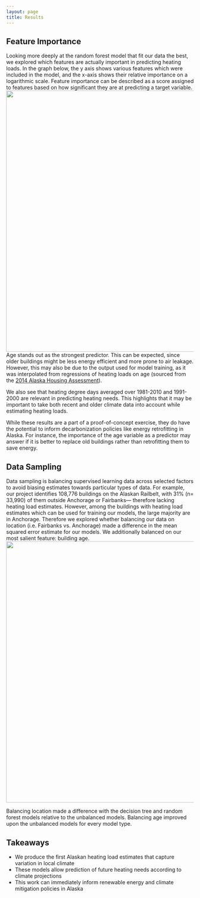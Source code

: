 ```yaml
---
layout: page
title: Results
---
```

## Feature Importance
Looking more deeply at the random forest model that fit our data the best, we explored which features are actually important in predicting heating loads. In the graph below, the y axis shows various features which were included in the model, and the x-axis shows their relative importance on a logarithmic scale. Feature importance can be described as a score assigned to features based on how significant they are at predicting a target variable.
<img src="{{ site.url }}{{ site.baseurl }}/assets/img/feat.png" width="700">
Age stands out as the strongest predictor. This can be expected, since older buildings might be less energy efficient and more prone to air leakage. However, this may also be due to the output used for model training, as it was interpolated from regressions of heating loads on age (sourced from the [2014 Alaska Housing Assessment](https://www.ahfc.us/pros/energy/alaska-housing-assessment/housing-assessment)).

We also see that heating degree days averaged over 1981-2010 and 1991-2000 are relevant in predicting heating needs. This highlights that it may be important to take both recent and older climate data into account while estimating heating loads.

While these results are a part of a proof-of-concept exercise, they do have the potential to inform decarbonization policies like energy retrofitting in Alaska. For instance, the importance of the age variable as a predictor may answer if it is better to replace old buildings rather than retrofitting them to save energy.

## Data Sampling
Data sampling is balancing supervised learning data across selected factors to avoid biasing estimates towards particular types of data. For example, our project identifies 108,776 buildings on the Alaskan Railbelt, with 31% (n= 33,990) of them outside Anchorage or Fairbanks— therefore lacking heating load estimates. However, among the buildings with heating load estimates which can be used for training our models, the large majority are in Anchorage. Therefore we explored whether balancing our data on location (i.e. Fairbanks vs. Anchorage) made a difference in the mean squared error estimate for our models. We additionally balanced on our most salient feature: building age.
<img src="{{ site.url }}{{ site.baseurl }}/assets/img/ds_res.png" width="700">

Balancing location made a difference with the decision tree and random forest models relative to the unbalanced models. Balancing age improved upon the unbalanced models for every model type.

## Takeaways
+ We produce the first Alaskan heating load estimates that capture variation in local climate
+ These models allow prediction of future heating needs according to climate projections
+ This work can immediately inform renewable energy and climate mitigation policies in Alaska
